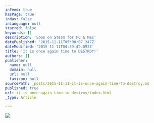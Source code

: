 ```yaml
---
inFeed: true
hasPage: true
inNav: false
inLanguage: null
starred: false
keywords: []
description: 'Soon on Steam for PC & Mac'
datePublished: '2015-11-11T05:00:07.347Z'
dateModified: '2015-11-11T04:59:49.093Z'
title: 'It is once again time to DESTROY!'
authors: []
publisher:
  name: null
  domain: null
  url: null
  favicon: null
sourcePath: _posts/2015-11-11-it-is-once-again-time-to-destroy.md
published: true
url: it-is-once-again-time-to-destroy/index.html
_type: Article

---
```

![](https://the-grid-user-content.s3-us-west-2.amazonaws.com/d76a48e6-1eea-408b-a7b4-c9f656fc6c18.gif)